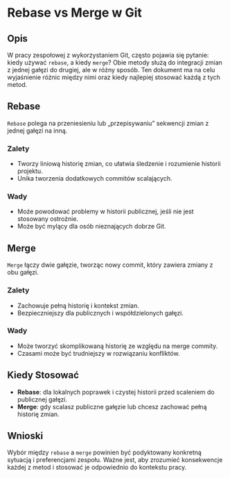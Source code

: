 
# Rebase vs Merge w Git

## Opis
W pracy zespołowej z wykorzystaniem Git, często pojawia się pytanie: kiedy używać `rebase`, a kiedy `merge`? Obie metody służą do integracji zmian z jednej gałęzi do drugiej, ale w różny sposób. Ten dokument ma na celu wyjaśnienie różnic między nimi oraz kiedy najlepiej stosować każdą z tych metod.

## Rebase
`Rebase` polega na przeniesieniu lub „przepisywaniu” sekwencji zmian z jednej gałęzi na inną.

### Zalety
- Tworzy liniową historię zmian, co ułatwia śledzenie i rozumienie historii projektu.
- Unika tworzenia dodatkowych commitów scalających.

### Wady
- Może powodować problemy w historii publicznej, jeśli nie jest stosowany ostrożnie.
- Może być mylący dla osób nieznających dobrze Git.

## Merge
`Merge` łączy dwie gałęzie, tworząc nowy commit, który zawiera zmiany z obu gałęzi.

### Zalety
- Zachowuje pełną historię i kontekst zmian.
- Bezpieczniejszy dla publicznych i współdzielonych gałęzi.

### Wady
- Może tworzyć skomplikowaną historię ze względu na merge commity.
- Czasami może być trudniejszy w rozwiązaniu konfliktów.

## Kiedy Stosować
- **Rebase**: dla lokalnych poprawek i czystej historii przed scaleniem do publicznej gałęzi.
- **Merge**: gdy scalasz publiczne gałęzie lub chcesz zachować pełną historię zmian.

## Wnioski
Wybór między `rebase` a `merge` powinien być podyktowany konkretną sytuacją i preferencjami zespołu. Ważne jest, aby zrozumieć konsekwencje każdej z metod i stosować je odpowiednio do kontekstu pracy.
